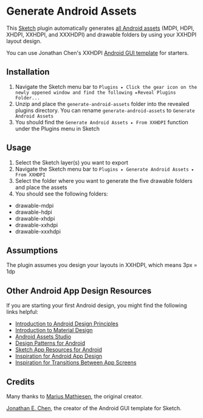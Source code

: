 # Generate Android Assets

This [Sketch](http://bohemiancoding.com/sketch/) plugin automatically generates [all Android assets](http://developer.android.com/design/style/devices-displays.html)
(MDPI, HDPI, XHDPI, XXHDPI, and XXXHDPI) and drawable folders by using your XXHDPI layout design.

You can use Jonathan Chen's XXHDPI [Android GUI template](https://github.com/wikichen/sketch-android-kit) for starters.

## Installation

1. Navigate the Sketch menu bar to `Plugins ▸ Click the gear icon on the newly oppened window and find the following ▸Reveal Plugins Folder...` 
2. Unzip and place the `generate-android-assets` folder into the revealed plugins directory. You can rename `generate-android-assets` to `Generate Android Assets`
3. You should find the `Generate Android Assets ▸ From XXHDPI` function under the Plugins menu in Sketch

## Usage

1. Select the Sketch layer(s) you want to export
2. Navigate the Sketch menu bar to `Plugins ▸ Generate Android Assets ▸ From XXHDPI`
3. Select the folder where you want to generate the five drawable folders and place the assets
4. You should see the following folders:

* drawable-mdpi
* drawable-hdpi
* drawable-xhdpi
* drawable-xxhdpi
* drawable-xxxhdpi

## Assumptions

The plugin assumes you design your layouts in XXHDPI, which means 3px = 1dp

## Other Android App Design Resources

If you are starting your first Android design, you might find the following links helpful:

* [Introduction to Android Design Principles](http://developer.android.com/design/get-started/principles.html)
* [Introduction to Material Design](https://www.google.com/design/spec/material-design/introduction.html)
* [Android Assets Studio](http://romannurik.github.io/AndroidAssetStudio/)
* [Design Patterns for Android](http://android.inspired-ui.com/)
* [Sketch App Resources for Android](http://www.sketchappsources.com/search_android.html)
* [Inspiration for Android App Design](http://www.android-app-patterns.com/)
* [Inspiration for Transitions Between App Screens](http://capptivate.co/)

## Credits

Many thanks to [Marius Mathiesen](https://github.com/zmalltalker), the original creator.

[Jonathan E. Chen](https://github.com/wikichen), the creator of the Android GUI template for Sketch.
